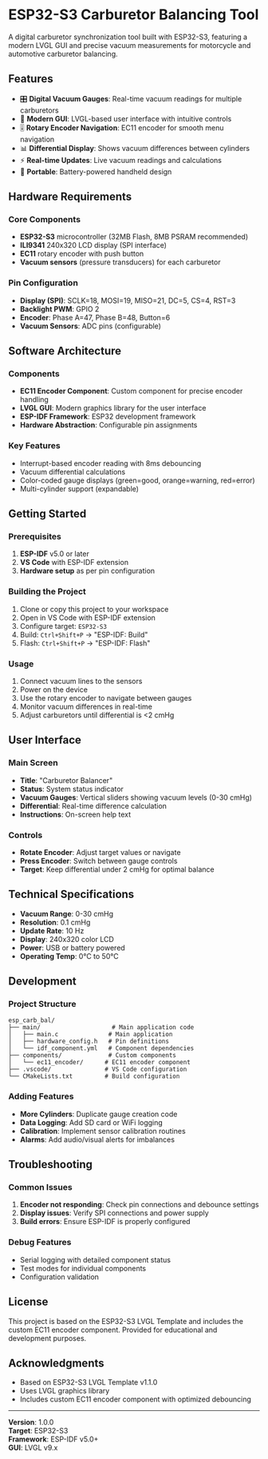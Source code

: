 # ESP32-S3 Carburetor Balancing Tool

A digital carburetor synchronization tool built with ESP32-S3, featuring a modern LVGL GUI and precise vacuum measurements for motorcycle and automotive carburetor balancing.

## Features

- 🎛️ **Digital Vacuum Gauges**: Real-time vacuum readings for multiple carburetors
- 📱 **Modern GUI**: LVGL-based user interface with intuitive controls
- 🎚️ **Rotary Encoder Navigation**: EC11 encoder for smooth menu navigation
- 📊 **Differential Display**: Shows vacuum differences between cylinders
- ⚡ **Real-time Updates**: Live vacuum readings and calculations
- 🔧 **Portable**: Battery-powered handheld design

## Hardware Requirements

### Core Components
- **ESP32-S3** microcontroller (32MB Flash, 8MB PSRAM recommended)
- **ILI9341** 240x320 LCD display (SPI interface)
- **EC11** rotary encoder with push button
- **Vacuum sensors** (pressure transducers) for each carburetor

### Pin Configuration
- **Display (SPI)**: SCLK=18, MOSI=19, MISO=21, DC=5, CS=4, RST=3
- **Backlight PWM**: GPIO 2
- **Encoder**: Phase A=47, Phase B=48, Button=6
- **Vacuum Sensors**: ADC pins (configurable)

## Software Architecture

### Components
- **EC11 Encoder Component**: Custom component for precise encoder handling
- **LVGL GUI**: Modern graphics library for the user interface
- **ESP-IDF Framework**: ESP32 development framework
- **Hardware Abstraction**: Configurable pin assignments

### Key Features
- Interrupt-based encoder reading with 8ms debouncing
- Vacuum differential calculations
- Color-coded gauge displays (green=good, orange=warning, red=error)
- Multi-cylinder support (expandable)

## Getting Started

### Prerequisites
1. **ESP-IDF** v5.0 or later
2. **VS Code** with ESP-IDF extension
3. **Hardware setup** as per pin configuration

### Building the Project
1. Clone or copy this project to your workspace
2. Open in VS Code with ESP-IDF extension
3. Configure target: `ESP32-S3`
4. Build: `Ctrl+Shift+P` → "ESP-IDF: Build"
5. Flash: `Ctrl+Shift+P` → "ESP-IDF: Flash"

### Usage
1. Connect vacuum lines to the sensors
2. Power on the device
3. Use the rotary encoder to navigate between gauges
4. Monitor vacuum differences in real-time
5. Adjust carburetors until differential is <2 cmHg

## User Interface

### Main Screen
- **Title**: "Carburetor Balancer"
- **Status**: System status indicator
- **Vacuum Gauges**: Vertical sliders showing vacuum levels (0-30 cmHg)
- **Differential**: Real-time difference calculation
- **Instructions**: On-screen help text

### Controls
- **Rotate Encoder**: Adjust target values or navigate
- **Press Encoder**: Switch between gauge controls
- **Target**: Keep differential under 2 cmHg for optimal balance

## Technical Specifications

- **Vacuum Range**: 0-30 cmHg
- **Resolution**: 0.1 cmHg
- **Update Rate**: 10 Hz
- **Display**: 240x320 color LCD
- **Power**: USB or battery powered
- **Operating Temp**: 0°C to 50°C

## Development

### Project Structure
```
esp_carb_bal/
├── main/                    # Main application code
│   ├── main.c              # Main application
│   ├── hardware_config.h   # Pin definitions
│   └── idf_component.yml   # Component dependencies
├── components/             # Custom components
│   └── ec11_encoder/      # EC11 encoder component
├── .vscode/               # VS Code configuration
└── CMakeLists.txt         # Build configuration
```

### Adding Features
- **More Cylinders**: Duplicate gauge creation code
- **Data Logging**: Add SD card or WiFi logging
- **Calibration**: Implement sensor calibration routines
- **Alarms**: Add audio/visual alerts for imbalances

## Troubleshooting

### Common Issues
1. **Encoder not responding**: Check pin connections and debounce settings
2. **Display issues**: Verify SPI connections and power supply
3. **Build errors**: Ensure ESP-IDF is properly configured

### Debug Features
- Serial logging with detailed component status
- Test modes for individual components
- Configuration validation

## License

This project is based on the ESP32-S3 LVGL Template and includes the custom EC11 encoder component. Provided for educational and development purposes.

## Acknowledgments

- Based on ESP32-S3 LVGL Template v1.1.0
- Uses LVGL graphics library
- Includes custom EC11 encoder component with optimized debouncing

---

**Version**: 1.0.0  
**Target**: ESP32-S3  
**Framework**: ESP-IDF v5.0+  
**GUI**: LVGL v9.x